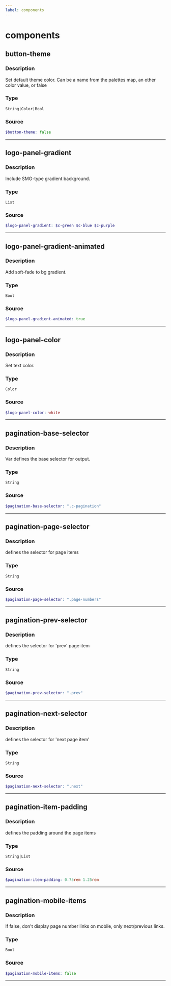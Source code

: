 ```yaml
---
label: components
---
```

# components

## button-theme

### Description

Set default theme color. Can be a name from the palettes map, an other color value, or false

### Type

`String|Color|Bool`

### Source

```scss
$button-theme: false
```

---

## logo-panel-gradient

### Description

Include SMG-type gradient background.

### Type

`List`

### Source

```scss
$logo-panel-gradient: $c-green $c-blue $c-purple
```

---

## logo-panel-gradient-animated

### Description

Add soft-fade to bg gradient.

### Type

`Bool`

### Source

```scss
$logo-panel-gradient-animated: true
```

---

## logo-panel-color

### Description

Set text color.

### Type

`Color`

### Source

```scss
$logo-panel-color: white
```

---

## pagination-base-selector

### Description

Var defines the base selector for output.

### Type

`String`

### Source

```scss
$pagination-base-selector: ".c-pagination"
```

---

## pagination-page-selector

### Description

defines the selector for page items

### Type

`String`

### Source

```scss
$pagination-page-selector: ".page-numbers"
```

---

## pagination-prev-selector

### Description

defines the selector for 'prev' page item

### Type

`String`

### Source

```scss
$pagination-prev-selector: ".prev"
```

---

## pagination-next-selector

### Description

defines the selector for 'next page item'

### Type

`String`

### Source

```scss
$pagination-next-selector: ".next"
```

---

## pagination-item-padding

### Description

defines the padding around the page items

### Type

`String|List`

### Source

```scss
$pagination-item-padding: 0.75rem 1.25rem
```

---

## pagination-mobile-items

### Description

If false, don't display page number links on mobile, only next/previous links.

### Type

`Bool`

### Source

```scss
$pagination-mobile-items: false
```

---
